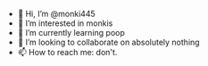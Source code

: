 - 👋 Hi, I’m @monki445
- 👀 I’m interested in monkis
- 🌱 I’m currently learning poop
- 💞️ I’m looking to collaborate on absolutely nothing
- 📫 How to reach me: don't.

<!---
monki445/monki445 is a ✨ special ✨ repository because its `README.md` (this file) appears on your GitHub profile.
You can click the Preview link to take a look at your changes.
--->
